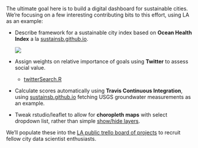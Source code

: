The ultimate goal here is to build a digital dashboard for sustainable cities. We’re focusing on a few interesting contributing bits to this effort, using LA as an example:

- Describe framework for a sustainable city index based on **Ocean Health Index** a la [sustainsb.github.io](http://sustainsb.github.io).

  ![](https://sustainsb.github.io/images/scores_flower-plot_sbcounty.png)
  
- Assign weights on relative importance of goals using **Twitter** to assess social value.

  - [twitterSearch.R](./twitterSearch.R)

- Calculate scores automatically using **Travis Continuous Integration**, using [sustainsb.github.io](http://sustainsb.github.io) fetching USGS groundwater measurements as an example.
- Tweak rstudio/leaflet to allow for **choropleth maps** with select dropdown list, rather than simple [show/hide layers](http://rstudio.github.io/leaflet/showhide.html).

We’ll populate these into the [LA public trello board of projects]( https://trello.com/b/8TNcO49a/d4d-city-of-la-project-board) to recruit fellow city data scientist enthusiasts.
